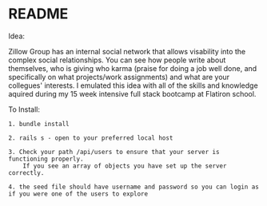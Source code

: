 # README


Idea:

Zillow Group has an internal social network that allows visability into the complex social relationships. You can see how people write about themselves, who is giving who karma (praise for doing a job well done, and specifically on what projects/work assignments) and what are your collegues' interests. I emulated this idea with all of the skills and knowledge aquired during my 15 week intensive full stack bootcamp at Flatiron school. 

To Install: 
```
1. bundle install

2. rails s - open to your preferred local host 

3. Check your path /api/users to ensure that your server is functioning properly. 
    If you see an array of objects you have set up the server correctly. 
    
4. the seed file should have username and password so you can login as if you were one of the users to explore

```
